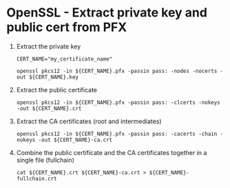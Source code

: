 # OpenSSL - Extract private key and public cert from PFX

1. Extract the private key

   ```
   CERT_NAME="my_certificate_name"

   openssl pkcs12 -in ${CERT_NAME}.pfx -passin pass: -nodes -nocerts -out ${CERT_NAME}.key
   ```

1. Extract the public certificate
   ```
   openssl pkcs12 -in ${CERT_NAME}.pfx -passin pass: -clcerts -nokeys -out ${CERT_NAME}.crt
   ```
1. Extract the CA certificates (root and intermediates)
   ```
   openssl pkcs12 -in ${CERT_NAME}.pfx -passin pass: -cacerts -chain -nokeys -out ${CERT_NAME}-ca.crt
   ```
1. Combine the public certificate and the CA certificates together in a single file (fullchain)
   ```
   cat ${CERT_NAME}.crt ${CERT_NAME}-ca.crt > ${CERT_NAME}-fullchain.crt
   ```
